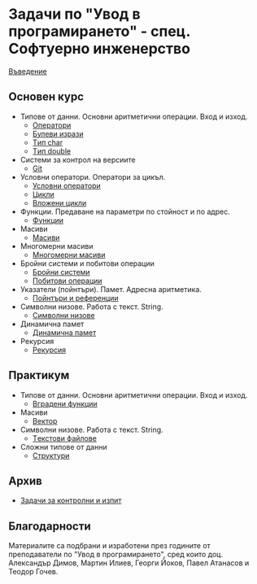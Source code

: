 # Задачи по "Увод в програмирането" - спец. Софтуерно инженерство

[Въведение](resources/tasks/intro.md)

## Основен курс

- Типове от данни. Основни аритметични операции. Вход и изход.
  - [Oператори](resources/tasks/basic_operators.md)
  - [Булеви изрази](resources/tasks/boolean_expressions.md)
  - [Tип char](resources/tasks/char_type.md)
  - [Tип double](resources/tasks/double_type.md)
- Системи за контрол на версиите
  - [Git](resources/tasks/git.md)
- Условни оператори. Оператори за цикъл.
  - [Условни оператори](resources/tasks/conditional_operators.md)
  - [Цикли](resources/tasks/loops.md)
  - [Вложени цикли](resources/tasks/nested_loops.md)
- Функции. Предаване на параметри по стойност и по адрес.
  - [Функции](resources/tasks/functions.md)
- Масиви
  - [Mасиви](resources/tasks/arrays.md)
- Многомерни масиви
  - [Многомерни масиви](resources/tasks/multidimensional_arrays.md)
- Бройни системи и побитови операции
  - [Бройни системи](resources/tasks/numeral_systems.md)
  - [Побитови операции](resources/tasks/bitwise_operators.md)
- Указатели (пойнтъри). Памет. Адресна аритметика.
  - [Пойнтъри и референции](resources/tasks/pointers_and_references.md)
- Символни низове. Работа с текст. String.
  - [Символни низове](resources/tasks/strings.md)
- Динамична памет
  - [Динамична памет](resources/tasks/dynamic_memory.md)
- Pекурсия
  - [Pекурсия](resources/tasks/recursion.md)

## Практикум

- Типове от данни. Основни аритметични операции. Вход и изход.
  - [Вградени функции](resources/tasks/built-in.md)
- Масиви
  - [Bектор](resources/tasks/vector.md)
- Символни низове. Работа с текст. String.
  - [Tекстови файлове](resources/tasks/files.md)
- Сложни типове от данни
  - [Cтруктури](resources/tasks/structs.md)

## Архив

- [Задачи за контролни и изпит](resources/tasks/archives)

## Благодарности

Материалите са подбрани и изработени през годините от преподаватели по "Увод в програмирането", сред които доц. Александър Димов, Мартин Илиев, Георги Йоков, Павел Атанасов и Теодор Гочев.
